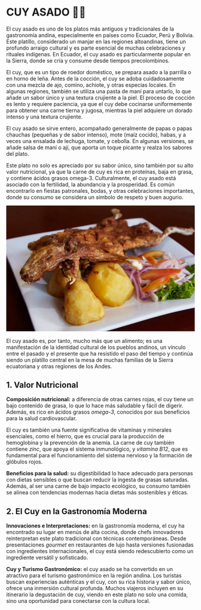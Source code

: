 # CUY ASADO 🐹🔥

El cuy asado es uno de los platos más antiguos y tradicionales de la gastronomía andina, especialmente en países como Ecuador, Perú y Bolivia. Este platillo, considerado un manjar en las regiones altoandinas, tiene un profundo arraigo cultural y es parte esencial de muchas celebraciones y rituales indígenas. En Ecuador, el cuy asado es particularmente popular en la Sierra, donde se cría y consume desde tiempos precolombinos.

El cuy, que es un tipo de roedor doméstico, se prepara asado a la parrilla o en horno de leña. Antes de la cocción, el cuy se adoba cuidadosamente con una mezcla de ajo, comino, achiote, y otras especias locales. En algunas regiones, también se utiliza una pasta de maní para untarlo, lo que añade un sabor único y una textura crujiente a la piel. El proceso de cocción es lento y requiere paciencia, ya que el cuy debe cocinarse uniformemente para obtener una carne tierna y jugosa, mientras la piel adquiere un dorado intenso y una textura crujiente.

El cuy asado se sirve entero, acompañado generalmente de papas o papas chauchas (pequeñas y de sabor intenso), mote (maíz cocido), habas, y a veces una ensalada de lechuga, tomate, y cebolla. En algunas versiones, se añade salsa de maní o ají, que aporta un toque picante y realza los sabores del plato.

Este plato no solo es apreciado por su sabor único, sino también por su alto valor nutricional, ya que la carne de cuy es rica en proteínas, baja en grasa, y contiene ácidos grasos omega-3. Culturalmente, el cuy asado está asociado con la fertilidad, la abundancia y la prosperidad. Es común encontrarlo en fiestas patronales, bodas, y otras celebraciones importantes, donde su consumo se considera un símbolo de respeto y buen augurio.

![cuy](imagenes/cuy.jpg)

El cuy asado es, por tanto, mucho más que un alimento; es una manifestación de la identidad cultural de los pueblos andinos, un vínculo entre el pasado y el presente que ha resistido el paso del tiempo y continúa siendo un platillo central en la mesa de muchas familias de la Sierra ecuatoriana y otras regiones de los Andes.

## 1. Valor Nutricional

**Composición nutricional:** 
a diferencia de otras carnes rojas, el cuy tiene un bajo contenido de grasa, lo que lo hace más saludable y fácil de digerir. Además, es rico en ácidos grasos *omega-3*, conocidos por sus beneficios para la salud cardiovascular.

El cuy es también una fuente significativa de vitaminas y minerales esenciales, como el hierro, que es crucial para la producción de hemoglobina y la prevención de la anemia. La carne de cuy también contiene *zinc*, que apoya el sistema inmunológico, y *vitamina B12*, que es fundamental para el funcionamiento del sistema nervioso y la formación de glóbulos rojos.

**Beneficios para la salud:** 
su digestibilidad lo hace adecuado para personas con dietas sensibles o que buscan reducir la ingesta de grasas saturadas. Además, al ser una carne de bajo impacto ecológico, su consumo también se alinea con tendencias modernas hacia dietas más sostenibles y éticas.

## 2. El Cuy en la Gastronomía Moderna
**Innovaciones e Interpretaciones:** en la gastronomía moderna, el cuy ha encontrado su lugar en menús de alta cocina, donde chefs innovadores reinterpretan este plato tradicional con técnicas contemporáneas. Desde presentaciones *gourmet* en restaurantes de lujo hasta versiones fusionadas con ingredientes internacionales, el cuy está siendo redescubierto como un ingrediente versátil y sofisticado.

**Cuy y Turismo Gastronómico:** el cuy asado se ha convertido en un atractivo para el turismo gastronómico en la región andina. Los turistas buscan experiencias auténticas y el cuy, con su rica historia y sabor único, ofrece una inmersión cultural profunda. Muchos viajeros incluyen en su itinerario la degustación de cuy, viendo en este plato no solo una comida, sino una oportunidad para conectarse con la cultura local.
